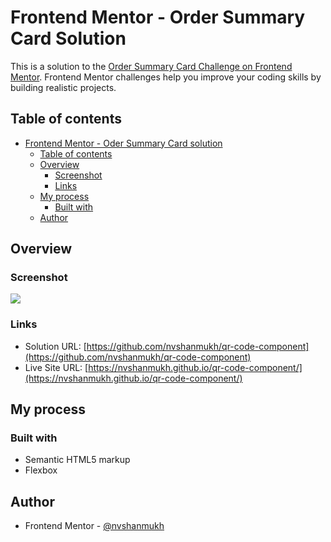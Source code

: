 # Frontend Mentor - Order Summary Card Solution

This is a solution to the [Order Summary Card Challenge on Frontend Mentor](https://www.frontendmentor.io/challenges/order-summary-component-QlPmajDUj). Frontend Mentor challenges help you improve your coding skills by building realistic projects. 

## Table of contents

- [Frontend Mentor - Oder Summary Card solution](#frontend-mentor---order-summary-card-component-solution)
  - [Table of contents](#table-of-contents)
  - [Overview](#overview)
    - [Screenshot](#screenshot)
    - [Links](#links)
  - [My process](#my-process)
    - [Built with](#built-with)
  - [Author](#author)


## Overview

### Screenshot

![](./images/screenshot.png)


### Links

- Solution URL: [https://github.com/nvshanmukh/qr-code-component](https://github.com/nvshanmukh/qr-code-component)
- Live Site URL: [https://nvshanmukh.github.io/qr-code-component/](https://nvshanmukh.github.io/qr-code-component/)

## My process

### Built with

- Semantic HTML5 markup
- Flexbox

## Author

- Frontend Mentor - [@nvshanmukh](https://www.frontendmentor.io/profile/nvshanmukh)
